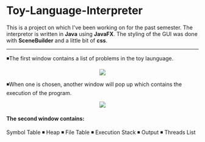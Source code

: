 # Toy-Language-Interpreter

This is a project on which I've been working on for the past semester.
The interpretor is written in **Java** using **JavaFX**. The styling of the GUI was done with **SceneBuilder** and a little bit of **css**.

---

◾️The first window contains a list of problems in the toy launguage.

<p align="center">
  <img src="https://gist.githubusercontent.com/soniamatei/6f060b082a5018ad1e300401478fd8c2/raw/e4ed683a3dd6fe56fa74f750916eb1b600c4f870/Toy-Language-Interpreter-1.gif" />
</p>

◾️When one is chosen, another window will pop up which contains the execution of the program.

<p align="center">
  <img src="https://gist.githubusercontent.com/soniamatei/6f060b082a5018ad1e300401478fd8c2/raw/e4ed683a3dd6fe56fa74f750916eb1b600c4f870/Toy-Language-Interpreter-2.gif" />
</p>

#### The second window contains:
Symbol Table ◾️ Heap ◾️ File Table ◾️ Execution Stack ◾️ Output ◾️ Threads List
